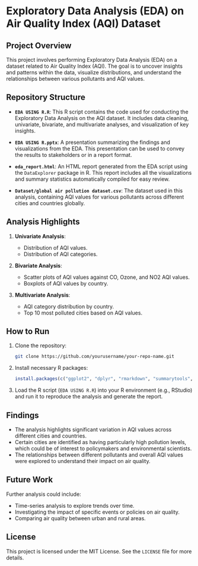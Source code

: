 
# Exploratory Data Analysis (EDA) on Air Quality Index (AQI) Dataset

## Project Overview

This project involves performing Exploratory Data Analysis (EDA) on a dataset related to Air Quality Index (AQI). The goal is to uncover insights and patterns within the data, visualize distributions, and understand the relationships between various pollutants and AQI values.

## Repository Structure

- **`EDA USING R.R`**: This R script contains the code used for conducting the Exploratory Data Analysis on the AQI dataset. It includes data cleaning, univariate, bivariate, and multivariate analyses, and visualization of key insights.

- **`EDA USING R.pptx`**: A presentation summarizing the findings and visualizations from the EDA. This presentation can be used to convey the results to stakeholders or in a report format.

- **`eda_report.html`**: An HTML report generated from the EDA script using the `DataExplorer` package in R. This report includes all the visualizations and summary statistics automatically compiled for easy review.

- **`Dataset/global air pollution dataset.csv`**: The dataset used in this analysis, containing AQI values for various pollutants across different cities and countries globally.

## Analysis Highlights

1. **Univariate Analysis**:
   - Distribution of AQI values.
   - Distribution of AQI categories.

2. **Bivariate Analysis**:
   - Scatter plots of AQI values against CO, Ozone, and NO2 AQI values.
   - Boxplots of AQI values by country.

3. **Multivariate Analysis**:
   - AQI category distribution by country.
   - Top 10 most polluted cities based on AQI values.

## How to Run

1. Clone the repository:
   ```bash
   git clone https://github.com/yourusername/your-repo-name.git
   ```
2. Install necessary R packages:
   ```r
   install.packages(c("ggplot2", "dplyr", "rmarkdown", "summarytools", "DataExplorer"))
   ```
3. Load the R script (`EDA USING R.R`) into your R environment (e.g., RStudio) and run it to reproduce the analysis and generate the report.

## Findings

- The analysis highlights significant variation in AQI values across different cities and countries.
- Certain cities are identified as having particularly high pollution levels, which could be of interest to policymakers and environmental scientists.
- The relationships between different pollutants and overall AQI values were explored to understand their impact on air quality.

## Future Work

Further analysis could include:
- Time-series analysis to explore trends over time.
- Investigating the impact of specific events or policies on air quality.
- Comparing air quality between urban and rural areas.

## License

This project is licensed under the MIT License. See the `LICENSE` file for more details.


